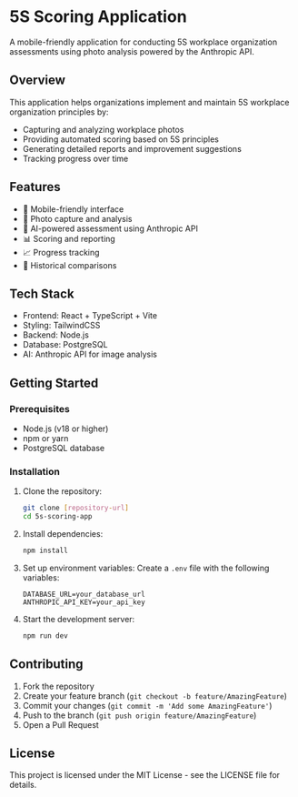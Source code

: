 # 5S Scoring Application

A mobile-friendly application for conducting 5S workplace organization assessments using photo analysis powered by the Anthropic API.

## Overview

This application helps organizations implement and maintain 5S workplace organization principles by:
- Capturing and analyzing workplace photos
- Providing automated scoring based on 5S principles
- Generating detailed reports and improvement suggestions
- Tracking progress over time

## Features

- 📱 Mobile-friendly interface
- 📸 Photo capture and analysis
- 🤖 AI-powered assessment using Anthropic API
- 📊 Scoring and reporting
- 📈 Progress tracking
- 🔄 Historical comparisons

## Tech Stack

- Frontend: React + TypeScript + Vite
- Styling: TailwindCSS
- Backend: Node.js
- Database: PostgreSQL
- AI: Anthropic API for image analysis

## Getting Started

### Prerequisites

- Node.js (v18 or higher)
- npm or yarn
- PostgreSQL database

### Installation

1. Clone the repository:
   ```bash
   git clone [repository-url]
   cd 5s-scoring-app
   ```

2. Install dependencies:
   ```bash
   npm install
   ```

3. Set up environment variables:
   Create a `.env` file with the following variables:
   ```
   DATABASE_URL=your_database_url
   ANTHROPIC_API_KEY=your_api_key
   ```

4. Start the development server:
   ```bash
   npm run dev
   ```

## Contributing

1. Fork the repository
2. Create your feature branch (`git checkout -b feature/AmazingFeature`)
3. Commit your changes (`git commit -m 'Add some AmazingFeature'`)
4. Push to the branch (`git push origin feature/AmazingFeature`)
5. Open a Pull Request

## License

This project is licensed under the MIT License - see the LICENSE file for details.
